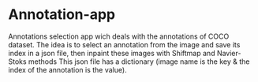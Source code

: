 # Annotation-app
Annotations selection app wich deals with the annotations of COCO dataset.
The idea is to select an annotation from the image and save its index in a json file, then inpaint these images with Shiftmap and Navier-Stoks methods
This json file has a dictionary (image name is the key & the index of the annotation is the value).
